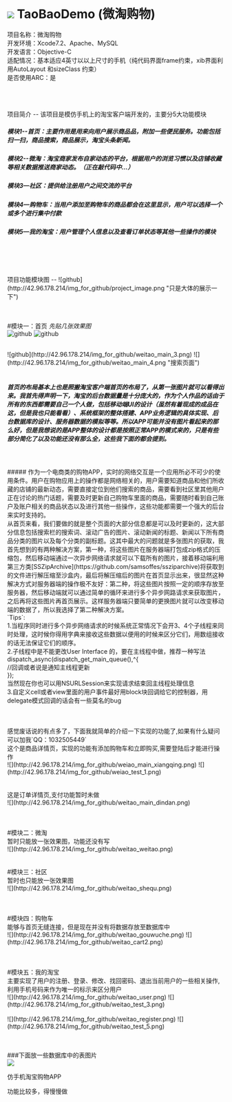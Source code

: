 # ![](http://42.96.178.214/img_for_github/weitao_icon.jpg) TaoBaoDemo (微淘购物)

项目名称：微淘购物  <br>
开发环境：Xcode7.2、Apache、MySQL  <br>
开发语言：Objective-C  <br>
适配情况：基本适应4英寸以以上尺寸的手机（纯代码界面frame约束，xib界面利用AutoLayout 和sizeClass 约束）  <br>
是否使用ARC：是

<br>
<br>
<br>
项目简介
--
该项目是模仿手机上的淘宝客户端开发的，主要分5大功能模块

##### 模块1--首页：主要作用是用来向用户展示商品品，附加一些便民服务。功能包括扫一扫，商品搜索，商品展示，淘宝头条新闻。
             
##### 模块2--微淘：淘宝商家发布自家动态的平台，根据用户的浏览习惯以及店铺收藏等相关数据推送商家动态。（正在敲代码中...）
             
##### 模块3—社区：提供给注册用户之间交流的平台

##### 模块4—购物车：当用户添加至购物车的商品都会在这里显示，用户可以选择一个或多个进行集中付款
              
##### 模块5—我的淘宝：用户管理个人信息以及查看订单状态等其他一些操作的模块

<br>
<br>
<br/>
<br>
项目功能模块图
--
![github](http://42.96.178.214/img_for_github/project_image.png "只是大体的展示一下")

<br>
<br>
<br>

#模块一：首页
*先贴几张效果图*
<br>
![github](http://42.96.178.214/img_for_github/weitao_main_1.png)  ![github](http://42.96.178.214/img_for_github/weitao_main_2.png)<br>

<br>
![github](http://42.96.178.214/img_for_github/weitao_main_3.png) ![](http://42.96.178.214/img_for_github/weitao_main_4.png "搜索页面")
<br>
<br>

##### 首页的布局基本上也是照搬淘宝客户端首页的布局了，从第一张图片就可以看得出来。我首先得声明一下，淘宝的后台数据量是十分庞大的，作为个人作品的话由于所有的东西都需要自己一个人做，包括移动端UI的设计（虽然有着现成的成品在这，但是我也只能看看）、系统框架的整体搭建、APP业务逻辑的具体实现、后台数据库的设计、服务器数据的模拟等等。所以APP可能并没有图片看起来的那么好，但是我想说的是APP整体的设计都是按照正常APP的模式来的，只是有些部分简化了以及功能还没有那么全，这些我下面的都会提到。

<br>
<br>
##### 作为一个电商类的购物APP，实时的网络交互是一个应用所必不可少的使用条件。用户在购物应用上的操作都是网络相关的，用户需要知道商品和他们所收藏的店铺的最新动态，需要直接定位到他们搜索的商品，需要看到社区里其他用户正在讨论的热门话题，需要及时更新自己购物车里面的商品，需要随时看到自己账户及账户相关的商品状态以及进行其他一些操作，这些功能都需要一个强大的后台来实时支持的。

<br>
    从首页来看，我们要做的就是整个页面的大部分信息都是可以及时更新的，这大部分信息包括搜索栏的搜索词、滚动广告的图片、滚动新闻的标题、新闻以下所有商品分类的图片以及每个分类的副标题。这其中最大的问题就是多张图片的获取，我首先想到的有两种解决方案，第一种，将这些图片在服务器端打包成zip格式的压缩包，然后移动端通过一次异步网络请求就可以下载所有的图片，接着移动端利用第三方类[SSZipArchive](https://github.com/samsoffes/ssziparchive)将获取到的文件进行解压缩至沙盒内，最后将解压缩后的图片在首页显示出来，很显然这种解决方式对服务器端的操作极不友好：第二种，将这些图片按照一定的顺序存放至服务器，然后移动端就可以通过简单的循环来进行多个异步网路请求来获取图片，之后再将这些图片再首页展示。这样服务器端只要简单的更换图片就可以改变移动端的数据了，所以我选择了第二种解决方案。

<br>
`Tips`:  <br>
1.当程序同时进行多个异步网络请求的时候系统正常情况下会开3、4个子线程来同时处理，这时候你得用字典来接收这些数据以便用的时候来区分它们，用数组接收的话无法保证它们的顺序。  <br>
2.子线程中是不能更改User Interface 的，要在主线程中做，推荐一种写法   <br>
dispatch_async(dispatch_get_main_queue(),^{   <br>
                   //回调或者说是通知主线程更新    <br>
                  });    <br>
 当然现在你也可以用NSURLSession来实现请求结束回主线程处理信息  <br>
3.自定义cell或者view里面的用户事件最好用block块回调给它的控制器，用delegate模式回调的话会有一些莫名的bug   <br>

<br>
<br>
<br>
感觉废话说的有点多了，下面我就简单的介绍一下实现的功能了,如果有什么疑问可以加我`QQ：1032505449`  <br>
这个是商品详情页，实现的功能有添加购物车和立即购买,需要登陆后才能进行操作  <br>
![](http://42.96.178.214/img_for_github/weiao_main_xiangqing.png)  ![](http://42.96.178.214/img_for_github/weiao_test_1.png)  <br>


<br>
<br>
这是订单详情页,支付功能暂时未做  <br>
![](http://42.96.178.214/img_for_github/weitao_main_dindan.png)   <br>

<br>
<br>
<br>
#模块二：微淘     <br>
暂时只能放一张效果图，功能还没有写   <br>
![](http://42.96.178.214/img_for_github/weitao_weitao.png)   <br>

<br>
<br>
#模块三：社区   <br>
暂时也只能放一张效果图   <br>
![](http://42.96.178.214/img_for_github/weitao_shequ.png)   <br>

<br>
<br>
<br>
#模块四：购物车    <br>
能够与首页无缝连接，但是现在并没有将数据存放至数据库中  <br>
![](http://42.96.178.214/img_for_github/weitao_gouwuche.png)   ![](http://42.96.178.214/img_for_github/weitao_cart2.png)  <br>

<br>
<br>
<br>
#模块五：我的淘宝   <br>
主要实现了用户的注册、登录、修改、找回密码、退出当前用户的一些相关操作,利用手机号码来作为唯一的标示来区分用户  <br>
![](http://42.96.178.214/img_for_github/weitao_user.png)  ![](http://42.96.178.214/img_for_github/weitao_test_3.png)  <br>

<br>
![](http://42.96.178.214/img_for_github/weitao_register.png)  ![](http://42.96.178.214/img_for_github/weitao_test_5.png)  <br>

<br>
<br>

###下面放一些数据库中的表图片  <br>
![](http://42.96.178.214/img_for_github/mysql_.png)   <br>




仿手机淘宝购物APP

功能比较多，得慢慢做
